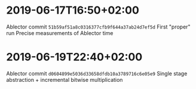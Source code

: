 # 2019-06-17T16:50+02:00
Ablector commit `51b59af51a8c0316377cfb9f644a37ab24d7ef5d`
First "proper" run
Precise measurements of Ablector time
# 2019-06-19T22:40+02:00
Ablector commit `d0604899e5036d33658dfdb10a3789716c6e05e9`
Single stage abstraction + incremental bitwise multiplication